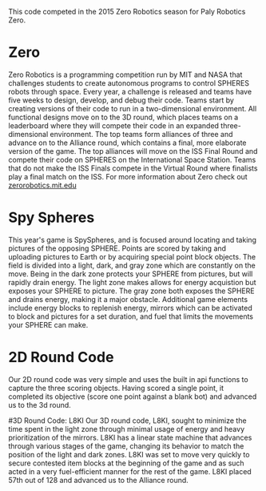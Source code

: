 This code competed in the 2015 Zero Robotics season for Paly Robotics Zero. 

# Zero
Zero Robotics is a programming competition run by MIT and NASA that challenges students to create autonomous programs to control SPHERES robots through space. Every year, a challenge is released and teams have five weeks to design, develop, and debug their code. Teams start by creating versions of their code to run in a two-dimensional environment. All functional designs move on to the 3D round, which places teams on a leaderboard where they will compete their code in an expanded three-dimensional environment. The top teams form alliances of three and advance on to the Alliance round, which contains a final, more elaborate version of the game. The top alliances will move on the ISS Final Round and compete their code on SPHERES on the International Space Station. Teams that do not make the ISS Finals compete in the Virtual Round where finalists play a final match on the ISS. For more information about Zero check out [zerorobotics.mit.edu](http://zerorobotics.mit.edu)

# Spy Spheres
This year's game is SpySpheres, and is focused around locating and taking pictures of the opposing SPHERE. Points are scored by taking and uploading pictures to Earth or by acquiring special point block objects. The field is divided into a light, dark, and gray zone which are constantly on the move. Being in the dark zone protects your SPHERE from pictures, but will rapidly drain energy. The light zone makes allows for energy acquistion but exposes your SPHERE to picture. The gray zone both exposes the SPHERE and drains energy, making it a major obstacle. Additional game elements include energy blocks to replenish energy, mirrors which can be activated to block and pictures for a set duration, and fuel that limits the movements your SPHERE can make.

# 2D Round Code
Our 2D round code was very simple and uses the built in api functions to capture the three scoring objects. Having scored a single point, it completed its objective (score one point against a blank bot) and advanced us to the 3d round.

#3D Round Code: L8KI
Our 3D round code, L8KI, sought to minimize the time spent in the light zone through minimal usage of energy and heavy prioritization of the mirrors. L8KI has a linear state machine that advances through various stages of the game, changing its behavior to match the position of the light and dark zones. L8KI was set to move very quickly to secure contested item blocks at the beginning of the game and as such acted in a very fuel-efficient manner for the rest of the game. L8KI placed 57th out of 128 and advanced us to the Alliance round.
